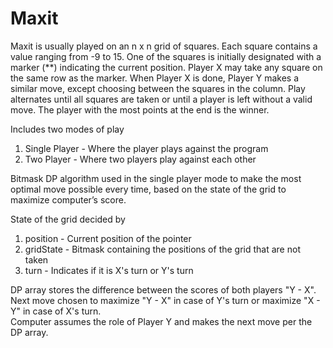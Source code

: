 # Maxit

Maxit is usually played on an n x n grid of squares. Each square contains a value ranging from -9 to 15. One of the squares is 
initially designated with a marker (**) indicating the current position. Player X may take any square on the same row as the 
marker. When Player X is done, Player Y makes a similar move, except choosing between the squares in the column.
Play alternates until all squares are taken or until a player is left without a valid move. The player with the most points 
at the end is the winner.

Includes two modes of play
1) Single Player - Where the player plays against the program
2) Two Player - Where two players play against each other

Bitmask DP algorithm used in the single player mode to make the most optimal move
possible every time, based on the state of the grid to maximize computer’s score.  
  
State of the grid decided by
1) position - Current position of the pointer
2) gridState - Bitmask containing the positions of the grid that are not taken 
3) turn - Indicates if it is X's turn or Y's turn

DP array stores the difference between the scores of both players "Y - X".  
Next move chosen to maximize "Y - X" in case of Y's turn or maximize "X - Y" in case of X's turn.  
Computer assumes the role of Player Y and makes the next move per the DP array.

